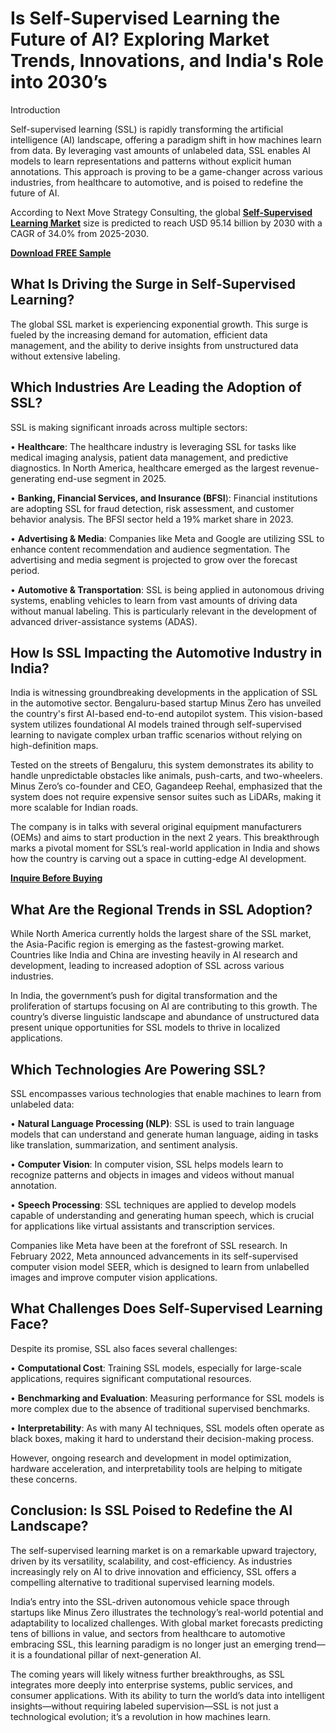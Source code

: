 # Is Self-Supervised Learning the Future of AI? Exploring Market Trends, Innovations, and India's Role into 2030’s

Introduction

Self-supervised learning (SSL) is rapidly transforming the artificial intelligence (AI) landscape, offering a paradigm shift in how machines learn from data. By leveraging vast amounts of unlabeled data, SSL enables AI models to learn representations and patterns without explicit human annotations. This approach is proving to be a game-changer across various industries, from healthcare to automotive, and is poised to redefine the future of AI. 

According to Next Move Strategy Consulting, the global **[Self-Supervised Learning Market](https://www.nextmsc.com/report/self-supervised-learning-market-ic3162)** size is predicted to reach USD 95.14 billion by 2030 with a CAGR of 34.0% from 2025-2030.


**[Download FREE Sample](https://www.nextmsc.com/self-supervised-learning-market-ic3162/request-sample)**


## What Is Driving the Surge in Self-Supervised Learning?

The global SSL market is experiencing exponential growth. This surge is fueled by the increasing demand for automation, efficient data management, and the ability to derive insights from unstructured data without extensive labeling.

## Which Industries Are Leading the Adoption of SSL?

SSL is making significant inroads across multiple sectors:

•	**Healthcare**: The healthcare industry is leveraging SSL for tasks like medical imaging analysis, patient data management, and predictive diagnostics. In North America, healthcare emerged as the largest revenue-generating end-use segment in 2025.

•	**Banking, Financial Services, and Insurance (BFSI**): Financial institutions are adopting SSL for fraud detection, risk assessment, and customer behavior analysis. The BFSI sector held a 19% market share in 2023.

•	**Advertising & Media**: Companies like Meta and Google are utilizing SSL to enhance content recommendation and audience segmentation. The advertising and media segment is projected to grow over the forecast period.

•	**Automotive & Transportation**: SSL is being applied in autonomous driving systems, enabling vehicles to learn from vast amounts of driving data without manual labeling. This is particularly relevant in the development of advanced driver-assistance systems (ADAS).

## How Is SSL Impacting the Automotive Industry in India?

India is witnessing groundbreaking developments in the application of SSL in the automotive sector. Bengaluru-based startup Minus Zero has unveiled the country's first AI-based end-to-end autopilot system. This vision-based system utilizes foundational AI models trained through self-supervised learning to navigate complex urban traffic scenarios without relying on high-definition maps.

Tested on the streets of Bengaluru, this system demonstrates its ability to handle unpredictable obstacles like animals, push-carts, and two-wheelers. Minus Zero’s co-founder and CEO, Gagandeep Reehal, emphasized that the system does not require expensive sensor suites such as LiDARs, making it more scalable for Indian roads.

The company is in talks with several original equipment manufacturers (OEMs) and aims to start production in the next 2 years. This breakthrough marks a pivotal moment for SSL’s real-world application in India and shows how the country is carving out a space in cutting-edge AI development.

**[Inquire Before Buying](https://www.nextmsc.com/self-supervised-learning-market-ic3162/inquire-before-buying)**


## What Are the Regional Trends in SSL Adoption?

While North America currently holds the largest share of the SSL market, the Asia-Pacific region is emerging as the fastest-growing market. Countries like India and China are investing heavily in AI research and development, leading to increased adoption of SSL across various industries. 

In India, the government’s push for digital transformation and the proliferation of startups focusing on AI are contributing to this growth. The country’s diverse linguistic landscape and abundance of unstructured data present unique opportunities for SSL models to thrive in localized applications.

## Which Technologies Are Powering SSL?

SSL encompasses various technologies that enable machines to learn from unlabeled data:

•	**Natural Language Processing (NLP)**: SSL is used to train language models that can understand and generate human language, aiding in tasks like translation, summarization, and sentiment analysis.

•	**Computer Vision**: In computer vision, SSL helps models learn to recognize patterns and objects in images and videos without manual annotation.

•	**Speech Processing**: SSL techniques are applied to develop models capable of understanding and generating human speech, which is crucial for applications like virtual assistants and transcription services.

Companies like Meta have been at the forefront of SSL research. In February 2022, Meta announced advancements in its self-supervised computer vision model SEER, which is designed to learn from unlabelled images and improve computer vision applications.

## What Challenges Does Self-Supervised Learning Face?

Despite its promise, SSL also faces several challenges:

•	**Computational Cost**: Training SSL models, especially for large-scale applications, requires significant computational resources.

•	**Benchmarking and Evaluation**: Measuring performance for SSL models is more complex due to the absence of traditional supervised benchmarks.

•	**Interpretability**: As with many AI techniques, SSL models often operate as black boxes, making it hard to understand their decision-making process.

However, ongoing research and development in model optimization, hardware acceleration, and interpretability tools are helping to mitigate these concerns.

## Conclusion: Is SSL Poised to Redefine the AI Landscape?

The self-supervised learning market is on a remarkable upward trajectory, driven by its versatility, scalability, and cost-efficiency. As industries increasingly rely on AI to drive innovation and efficiency, SSL offers a compelling alternative to traditional supervised learning models.

India’s entry into the SSL-driven autonomous vehicle space through startups like Minus Zero illustrates the technology’s real-world potential and adaptability to localized challenges. With global market forecasts predicting tens of billions in value, and sectors from healthcare to automotive embracing SSL, this learning paradigm is no longer just an emerging trend—it is a foundational pillar of next-generation AI.

The coming years will likely witness further breakthroughs, as SSL integrates more deeply into enterprise systems, public services, and consumer applications. With its ability to turn the world’s data into intelligent insights—without requiring labeled supervision—SSL is not just a technological evolution; it’s a revolution in how machines learn.


